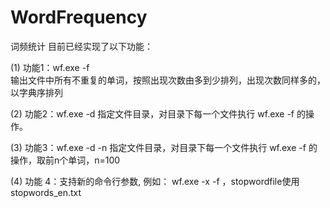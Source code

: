 # WordFrequency
词频统计
目前已经实现了以下功能：

(1)	功能1：wf.exe -f <file>  
    输出文件中所有不重复的单词，按照出现次数由多到少排列，出现次数同样多的，以字典序排列
  
(2)	功能2：wf.exe -d <directory>  指定文件目录，对目录下每一个文件执行  wf.exe -f <file> 的操作。
  
(3)	功能3：wf.exe -d <directory> -n  指定文件目录，对目录下每一个文件执行  wf.exe -f <file> 的操作，取前n个单词，n=100
  
(4)	功能 4：支持新的命令行参数, 例如：   wf.exe -x <stopwordfile>  -f <file> ，stopwordfile使用stopwords_en.txt
